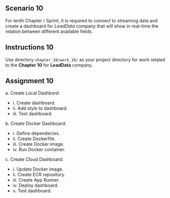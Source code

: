 ## Scenario 10
For tenth Chapter / Sprint, it is required to connect to streaming data and create a dashboard for *LeadData* company that will show in real-time the relation between different available fields.

## Instructions 10
Use directory `chapter_10/work_10/` as your project directory for work related to the **Chapter 10** for **LeadData** company.

## Assignment 10
a. Create Local Dashbord:
* i. Create dashboard.
* ii. Add style to dashboard.
* iii. Test dashboard.

b. Create Docker Dashboard:
* i. Define dependecies.
* ii. Create Dockerfile.
* iii. Create Docker image.
* iv. Run Docker container.

c. Create Cloud Dashboard:
* i. Update Docker image.
* ii. Create ECR repository.
* iii. Create App Runner.
* iv. Deploy dashboard.
* v. Test dashboard.